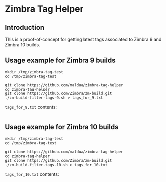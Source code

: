 # Zimbra Tag Helper

## Introduction

This is a proof-of-concept for getting latest tags associated to Zimbra 9 and Zimbra 10 builds.

## Usage example for Zimbra 9 builds

```
mkdir /tmp/zimbra-tag-test
cd /tmp/zimbra-tag-test

git clone https://github.com/maldua/zimbra-tag-helper
cd zimbra-tag-helper
git clone https://github.com/Zimbra/zm-build.git
./zm-build-filter-tags-9.sh > tags_for_9.txt
```

`tags_for_9.txt` contents:

```
```

## Usage example for Zimbra 10 builds

```
mkdir /tmp/zimbra-tag-test
cd /tmp/zimbra-tag-test

git clone https://github.com/maldua/zimbra-tag-helper
cd zimbra-tag-helper
git clone https://github.com/Zimbra/zm-build.git
./zm-build-filter-tags-10.sh > tags_for_10.txt
```

`tags_for_10.txt` contents:

```
```
